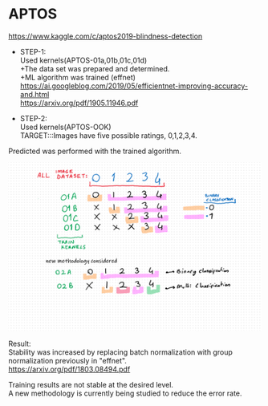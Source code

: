 # APTOS
https://www.kaggle.com/c/aptos2019-blindness-detection  

* STEP-1:  
Used kernels(APTOS-01a,01b,01c,01d)   
+The data set was prepared and determined.  
+ML algorithm was trained (effnet)  
https://ai.googleblog.com/2019/05/efficientnet-improving-accuracy-and.html  
https://arxiv.org/pdf/1905.11946.pdf  
  
* STEP-2:  
Used kernels(APTOS-OOK)  
TARGET:::Images have five possible ratings, 0,1,2,3,4.  

Predicted was performed with the trained algorithm.  
  
  ![View](https://github.com/semskurto/APTOS/blob/master/aptosReadme.png)
  
Result:  
Stability was increased by replacing batch normalization with group normalization previously in "effnet".  
https://arxiv.org/pdf/1803.08494.pdf  

Training results are not stable at the desired level.  
A new methodology is currently being studied to reduce the error rate.  
